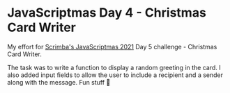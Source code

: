 # JavaScriptmas Day 4 - Christmas Card Writer

My effort for [Scrimba's JavaScriptmas 2021](https://scrimba.com/learn/javascriptmas2021) Day 5 challenge - Christmas Card Writer.

The task was to write a function to display a random greeting in the card. I also added input fields to allow the user to include a recipient and a sender along with the message. Fun stuff 🎅
